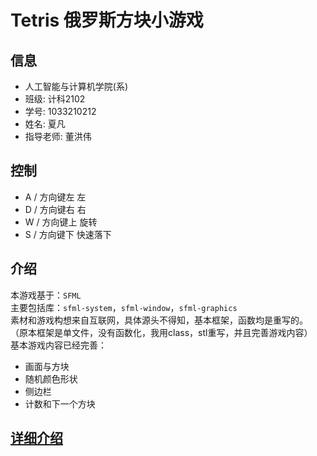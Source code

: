 # Tetris 俄罗斯方块小游戏

## 信息
- 人工智能与计算机学院(系)
- 班级: 计科2102
- 学号: 1033210212
- 姓名: 夏凡                                  
- 指导老师: 董洪伟

## 控制
- A / 方向键左 左
- D / 方向键右 右
- W / 方向键上 旋转
- S / 方向键下 快速落下

## 介绍
本游戏基于：`SFML`  
主要包括库：`sfml-system`，`sfml-window`，`sfml-graphics`  
素材和游戏构想来自互联网，具体源头不得知，基本框架，函数均是重写的。  
（原本框架是单文件，没有函数化，我用class，stl重写，并且完善游戏内容）  
基本游戏内容已经完善：
- 画面与方块
- 随机颜色形状
- 侧边栏
- 计数和下一个方块

## [详细介绍](./docs/main.md)